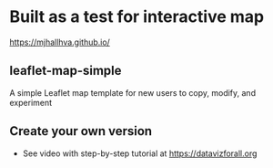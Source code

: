 # Built as a test for interactive map
https://mjhallhva.github.io/

## leaflet-map-simple
A simple Leaflet map template for new users to copy, modify, and experiment

## Create your own version
- See video with step-by-step tutorial at https://datavizforall.org
